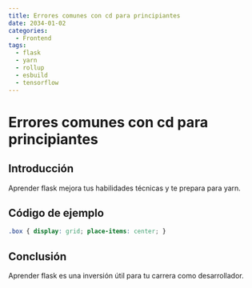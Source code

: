 ```yaml
---
title: Errores comunes con cd para principiantes
date: 2034-01-02
categories:
  - Frontend
tags:
  - flask
  - yarn
  - rollup
  - esbuild
  - tensorflow
---
```


# Errores comunes con cd para principiantes

## Introducción

Aprender flask mejora tus habilidades técnicas y te prepara para yarn.

## Código de ejemplo

```css
.box { display: grid; place-items: center; }
```

## Conclusión

Aprender flask es una inversión útil para tu carrera como desarrollador.
